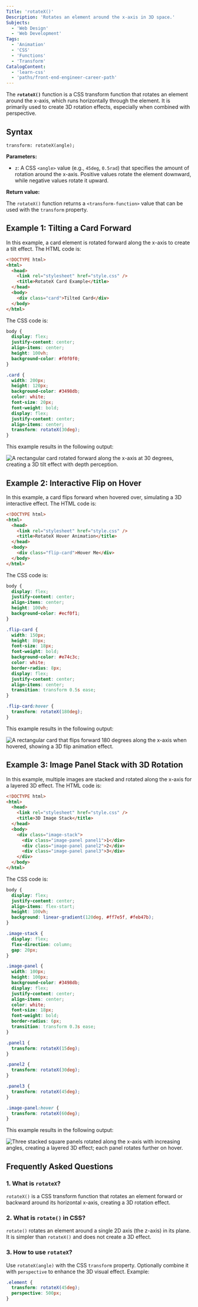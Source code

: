 ```yaml
---
Title: 'rotateX()'
Description: 'Rotates an element around the x-axis in 3D space.'
Subjects:
  - 'Web Design'
  - 'Web Development'
Tags:
  - 'Animation'
  - 'CSS'
  - 'Functions'
  - 'Transform'
CatalogContent:
  - 'learn-css'
  - 'paths/front-end-engineer-career-path'
---
```


The **`rotateX()`** function is a CSS transform function that rotates an element around the x-axis, which runs horizontally through the element. It is primarily used to create 3D rotation effects, especially when combined with perspective.

## Syntax

```pseudo
transform: rotateX(angle);
```

**Parameters:**

- `z`: A CSS `<angle>` value (e.g., `45deg`, `0.5rad`) that specifies the amount of rotation around the x-axis. Positive values rotate the element downward, while negative values rotate it upward.

**Return value:**

The `rotateX()` function returns a `<transform-function>` value that can be used with the `transform` property.

## Example 1: Tilting a Card Forward

In this example, a card element is rotated forward along the x-axis to create a tilt effect. The HTML code is:

```html
<!DOCTYPE html>
<html>
  <head>
    <link rel="stylesheet" href="style.css" />
    <title>RotateX Card Example</title>
  </head>
  <body>
    <div class="card">Tilted Card</div>
  </body>
</html>
```

The CSS code is:

```css
body {
  display: flex;
  justify-content: center;
  align-items: center;
  height: 100vh;
  background-color: #f0f0f0;
}

.card {
  width: 200px;
  height: 120px;
  background-color: #3498db;
  color: white;
  font-size: 20px;
  font-weight: bold;
  display: flex;
  justify-content: center;
  align-items: center;
  transform: rotateX(30deg);
}
```

This example results in the following output:

![A rectangular card rotated forward along the x-axis at 30 degrees, creating a 3D tilt effect with depth perception.](https://raw.githubusercontent.com/Codecademy/docs/main/media/rotateX1.png)

## Example 2: Interactive Flip on Hover

In this example, a card flips forward when hovered over, simulating a 3D interactive effect. The HTML code is:

```html
<!DOCTYPE html>
<html>
  <head>
    <link rel="stylesheet" href="style.css" />
    <title>RotateX Hover Animation</title>
  </head>
  <body>
    <div class="flip-card">Hover Me</div>
  </body>
</html>
```

The CSS code is:

```css
body {
  display: flex;
  justify-content: center;
  align-items: center;
  height: 100vh;
  background-color: #ecf0f1;
}

.flip-card {
  width: 150px;
  height: 80px;
  font-size: 18px;
  font-weight: bold;
  background-color: #e74c3c;
  color: white;
  border-radius: 8px;
  display: flex;
  justify-content: center;
  align-items: center;
  transition: transform 0.5s ease;
}

.flip-card:hover {
  transform: rotateX(180deg);
}
```

This example results in the following output:

![A rectangular card that flips forward 180 degrees along the x-axis when hovered, showing a 3D flip animation effect.](https://raw.githubusercontent.com/Codecademy/docs/main/media/rotateX2.gif)

## Example 3: Image Panel Stack with 3D Rotation

In this example, multiple images are stacked and rotated along the x-axis for a layered 3D effect. The HTML code is:

```html
<!DOCTYPE html>
<html>
  <head>
    <link rel="stylesheet" href="style.css" />
    <title>3D Image Stack</title>
  </head>
  <body>
    <div class="image-stack">
      <div class="image-panel panel1">1</div>
      <div class="image-panel panel2">2</div>
      <div class="image-panel panel3">3</div>
    </div>
  </body>
</html>
```

The CSS code is:

```css
body {
  display: flex;
  justify-content: center;
  align-items: flex-start;
  height: 100vh;
  background: linear-gradient(120deg, #ff7e5f, #feb47b);
}

.image-stack {
  display: flex;
  flex-direction: column;
  gap: 20px;
}

.image-panel {
  width: 100px;
  height: 100px;
  background-color: #3498db;
  display: flex;
  justify-content: center;
  align-items: center;
  color: white;
  font-size: 18px;
  font-weight: bold;
  border-radius: 6px;
  transition: transform 0.3s ease;
}

.panel1 {
  transform: rotateX(15deg);
}

.panel2 {
  transform: rotateX(30deg);
}

.panel3 {
  transform: rotateX(45deg);
}

.image-panel:hover {
  transform: rotateX(60deg);
}
```

This example results in the following output:

![Three stacked square panels rotated along the x-axis with increasing angles, creating a layered 3D effect; each panel rotates further on hover.](https://raw.githubusercontent.com/Codecademy/docs/main/media/rotateX3.gif)

## Frequently Asked Questions

### 1. What is `rotateX`?

`rotateX()` is a CSS transform function that rotates an element forward or backward around its horizontal x-axis, creating a 3D rotation effect.

### 2. What is `rotate()` in CSS?

`rotate()` rotates an element around a single 2D axis (the z-axis) in its plane. It is simpler than `rotateX()` and does not create a 3D effect.

### 3. How to use `rotateX`?

Use `rotateX(angle)` with the CSS `transform` property. Optionally combine it with `perspective` to enhance the 3D visual effect. Example:

```css
.element {
  transform: rotateX(45deg);
  perspective: 500px;
}
```
